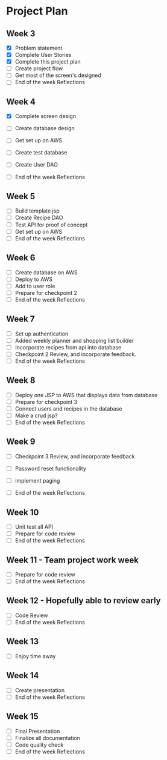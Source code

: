 # Project Plan

## Week 3
- [X] Problem statement
- [X] Complete User Stories
- [X] Complete this project plan
- [ ] Create project flow
- [ ] Get most of the screen's designed
- [ ] End of the week Reflections

## Week 4
- [X] Complete screen design
- [ ] Create database design
- [ ] Get set up on AWS
- [ ] Create test database
- [ ] Create User DAO
- [ ] End of the week Reflections
 

## Week 5
- [ ] Build template jsp
- [ ] Create Recipe DAO
- [ ] Test API for proof of concept
- [ ] Get set up on AWS
- [ ] End of the week Reflections

## Week 6
- [ ] Create database on AWS
- [ ] Deploy to AWS
- [ ] Add to user role
- [ ] Prepare for checkpoint 2
- [ ] End of the week Reflections

## Week 7
- [ ] Set up authentication
- [ ] Added weekly planner and shopping list builder
- [ ] Incorporate recipes from api into database
- [ ] Checkpoint 2 Review, and incorporate feedback.
- [ ] End of the week Reflections

## Week 8
- [ ] Deploy one JSP to AWS that displays data from database
- [ ] Prepare for checkpoint 3
- [ ] Connect users and recipes in the database
- [ ] Make a crud jsp?
- [ ] End of the week Reflections

## Week 9
- [ ] Checkpoint 3 Review, and incorporate feedback
- [ ] Password reset functionality
- [ ] implement paging 
- [ ] End of the week Reflections


## Week 10
- [ ] Unit test all API
- [ ] Prepare for code review
- [ ] End of the week Reflections

## Week 11 - Team project work week
- [ ] Prepare for code review
- [ ] End of the week Reflections

## Week 12 - Hopefully able to review early
- [ ] Code Review
- [ ] End of the week Reflections

## Week 13
- [ ] Enjoy time away

## Week 14
- [ ] Create presentation
- [ ] End of the week Reflections

## Week 15
- [ ] Final Presentation
- [ ] Finalize all documentation
- [ ] Code quality check
- [ ] End of the week Reflections